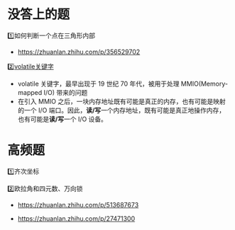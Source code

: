 # 没答上的题

:one:如何判断一个点在三角形内部

+ https://zhuanlan.zhihu.com/p/356529702



:two:[volatile关键字](https://blog.csdn.net/liitdar/article/details/86063883)

+ volatile 关键字，最早出现于 19 世纪 70 年代，被用于处理 MMIO(Memory-mapped I/O) 带来的问题
+ 在引入 MMIO 之后，一块内存地址既有可能是真正的内存，也有可能是映射的一个 I/O 端口。因此，**读/写**一个内存地址，既有可能是真正地操作内存，也有可能是**读/写**一个 I/O 设备。



# 高频题

:one:齐次坐标



:two:欧拉角和四元数、万向锁

+ https://zhuanlan.zhihu.com/p/513687673

+ https://zhuanlan.zhihu.com/p/27471300





